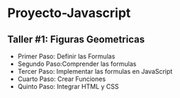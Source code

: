 # Proyecto-Javascript

## Taller #1: Figuras Geometricas
- Primer Paso: Definir las Formulas
- Segundo Paso:Comprender las formulas
- Tercer Paso: Implementar las formulas en JavaScript 
- Cuarto Paso: Crear Funciones 
- Quinto Paso: Integrar HTML y CSS